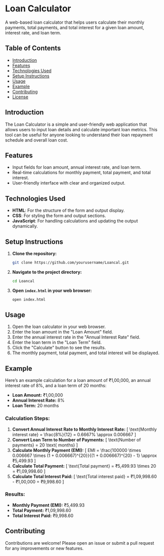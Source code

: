 

# Loan Calculator

A web-based loan calculator that helps users calculate their monthly payments, total payments, and total interest for a given loan amount, interest rate, and loan term.

## Table of Contents
- [Introduction](#introduction)
- [Features](#features)
- [Technologies Used](#technologies-used)
- [Setup Instructions](#setup-instructions)
- [Usage](#usage)
- [Example](#example)
- [Contributing](#contributing)
- [License](#license)

## Introduction
The Loan Calculator is a simple and user-friendly web application that allows users to input loan details and calculate important loan metrics. This tool can be useful for anyone looking to understand their loan repayment schedule and overall loan cost.

## Features
- Input fields for loan amount, annual interest rate, and loan term.
- Real-time calculations for monthly payment, total payment, and total interest.
- User-friendly interface with clear and organized output.

## Technologies Used
- **HTML**: For the structure of the form and output display.
- **CSS**: For styling the form and output sections.
- **JavaScript**: For handling calculations and updating the output dynamically.

## Setup Instructions
1. **Clone the repository:**
   ```bash
   git clone https://github.com/yourusername/Loancal.git
   ```
2. **Navigate to the project directory:**
   ```bash
   cd Loancal
   ```
3. **Open `index.html` in your web browser:**
   ```bash
   open index.html
   ```

## Usage
1. Open the loan calculator in your web browser.
2. Enter the loan amount in the "Loan Amount" field.
3. Enter the annual interest rate in the "Annual Interest Rate" field.
4. Enter the loan term in the "Loan Term" field.
5. Click the "Calculate" button to see the results.
6. The monthly payment, total payment, and total interest will be displayed.

## Example
Here’s an example calculation for a loan amount of ₹1,00,000, an annual interest rate of 8%, and a loan term of 20 months:

- **Loan Amount:** ₹1,00,000
- **Annual Interest Rate:** 8%
- **Loan Term:** 20 months

### Calculation Steps:
1. **Convert Annual Interest Rate to Monthly Interest Rate:**
   \[
   \text{Monthly interest rate} = \frac{8\%}{12} = 0.6667\% \approx 0.006667
   \]
2. **Convert Loan Term to Number of Payments:**
   \[
   \text{Number of payments} = 20 \text{ months}
   \]
3. **Calculate Monthly Payment (EMI):**
   \[
   EMI = \frac{100000 \times 0.006667 \times (1 + 0.006667)^{20}}{(1 + 0.006667)^{20} - 1} \approx ₹5,499.93
   \]
4. **Calculate Total Payment:**
   \[
   \text{Total payment} = ₹5,499.93 \times 20 = ₹1,09,998.60
   \]
5. **Calculate Total Interest Paid:**
   \[
   \text{Total interest paid} = ₹1,09,998.60 - ₹1,00,000 = ₹9,998.60
   \]

### Results:
- **Monthly Payment (EMI):** ₹5,499.93
- **Total Payment:** ₹1,09,998.60
- **Total Interest Paid:** ₹9,998.60

## Contributing
Contributions are welcome! Please open an issue or submit a pull request for any improvements or new features.


